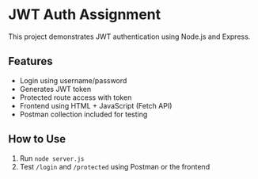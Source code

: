 # JWT Auth Assignment

This project demonstrates JWT authentication using Node.js and Express.

## Features
- Login using username/password
- Generates JWT token
- Protected route access with token
- Frontend using HTML + JavaScript (Fetch API)
- Postman collection included for testing

## How to Use
1. Run `node server.js`
2. Test `/login` and `/protected` using Postman or the frontend
